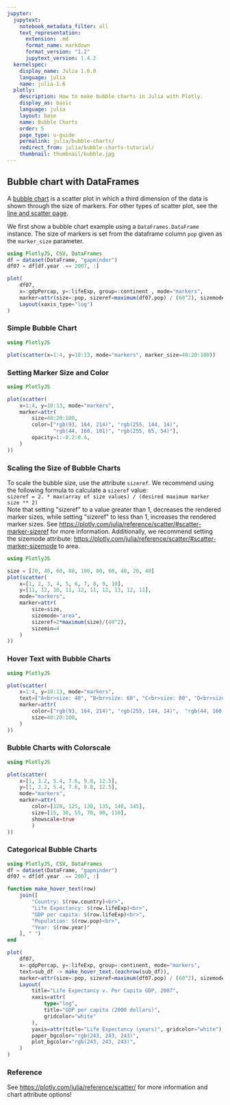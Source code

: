 ```yaml
---
jupyter:
  jupytext:
    notebook_metadata_filter: all
    text_representation:
      extension: .md
      format_name: markdown
      format_version: "1.2"
      jupytext_version: 1.4.2
  kernelspec:
    display_name: Julia 1.6.0
    language: julia
    name: julia-1.6
  plotly:
    description: How to make bubble charts in Julia with Plotly.
    display_as: basic
    language: julia
    layout: base
    name: Bubble Charts
    order: 5
    page_type: u-guide
    permalink: julia/bubble-charts/
    redirect_from: julia/bubble-charts-tutorial/
    thumbnail: thumbnail/bubble.jpg
---
```


## Bubble chart with DataFrames

A [bubble chart](https://en.wikipedia.org/wiki/Bubble_chart) is a scatter plot in which a third dimension of the data is shown through the size of markers. For other types of scatter plot, see the [line and scatter page](https://plotly.com/julia/line-and-scatter/).

We first show a bubble chart example using a `DataFrames.DataFrame` instance. The size of markers is set from the dataframe column `pop` given as the `marker_size` parameter.

```julia
using PlotlyJS, CSV, DataFrames
df = dataset(DataFrame, "gapminder")
df07 = df[df.year .== 2007, :]

plot(
    df07,
    x=:gdpPercap, y=:lifeExp, group=:continent , mode="markers",
    marker=attr(size=:pop, sizeref=maximum(df07.pop) / (60^2), sizemode="area"),
    Layout(xaxis_type="log")
)
```

### Simple Bubble Chart

```julia
using PlotlyJS

plot(scatter(x=1:4, y=10:13, mode="markers", marker_size=40:20:100))
```

### Setting Marker Size and Color

```julia
using PlotlyJS

plot(scatter(
    x=1:4, y=10:13, mode="markers",
    marker=attr(
        size=40:20:100,
        color=["rgb(93, 164, 214)", "rgb(255, 144, 14)",
               "rgb(44, 160, 101)", "rgb(255, 65, 54)"],
        opacity=1:-0.2:0.4,
    )
))
```

### Scaling the Size of Bubble Charts

To scale the bubble size, use the attribute `sizeref`. We recommend using the following formula to calculate a `sizeref` value:<br>
`sizeref = 2. * max(array of size values) / (desired maximum marker size ** 2)`<br>
Note that setting "sizeref" to a value greater than 1, decreases the rendered marker sizes, while setting "sizeref" to less than 1, increases the rendered marker sizes. See https://plotly.com/julia/reference/scatter/#scatter-marker-sizeref for more information.
Additionally, we recommend setting the sizemode attribute: https://plotly.com/julia/reference/scatter/#scatter-marker-sizemode to area.

```julia
using PlotlyJS

size = [20, 40, 60, 80, 100, 80, 60, 40, 20, 40]
plot(scatter(
    x=[1, 2, 3, 4, 5, 6, 7, 8, 9, 10],
    y=[11, 12, 10, 11, 12, 11, 12, 13, 12, 11],
    mode="markers",
    marker=attr(
        size=size,
        sizemode="area",
        sizeref=2*maximum(size)/(40^2),
        sizemin=4
    )
))
```

### Hover Text with Bubble Charts

```julia
using PlotlyJS

plot(scatter(
    x=1:4, y=10:13, mode="markers",
    text=["A<br>size: 40", "B<br>size: 60", "C<br>size: 80", "D<br>size: 100"],
    marker=attr(
        color=["rgb(93, 164, 214)", "rgb(255, 144, 14)",  "rgb(44, 160, 101)", "rgb(255, 65, 54)"],
        size=40:20:100,
    )
))
```

### Bubble Charts with Colorscale

```julia
using PlotlyJS

plot(scatter(
    x=[1, 3.2, 5.4, 7.6, 9.8, 12.5],
    y=[1, 3.2, 5.4, 7.6, 9.8, 12.5],
    mode="markers",
    marker=attr(
        color=[120, 125, 130, 135, 140, 145],
        size=[15, 30, 55, 70, 90, 110],
        showscale=true
        )
))
```

### Categorical Bubble Charts

```julia
using PlotlyJS, CSV, DataFrames
df = dataset(DataFrame, "gapminder")
df07 = df[df.year .== 2007, :]

function make_hover_text(row)
    join([
        "Country: $(row.country)<br>",
        "Life Expectancy: $(row.lifeExp)<br>",
        "GDP per capita: $(row.lifeExp)<br>",
        "Population: $(row.pop)<br>",
        "Year: $(row.year)"
    ], " ")
end

plot(
    df07,
    x=:gdpPercap, y=:lifeExp, group=:continent, mode="markers",
    text=sub_df -> make_hover_text.(eachrow(sub_df)),
    marker=attr(size=:pop, sizeref=maximum(df07.pop) / (60^2), sizemode="area"),
    Layout(
        title="Life Expectancy v. Per Capita GDP, 2007",
        xaxis=attr(
            type="log",
            title="GDP per capita (2000 dollars)",
            gridcolor="white"
        ),
        yaxis=attr(title="Life Expectancy (years)", gridcolor="white"),
        paper_bgcolor="rgb(243, 243, 243)",
        plot_bgcolor="rgb(243, 243, 243)",
    )
)
```

### Reference

See https://plotly.com/julia/reference/scatter/ for more information and chart attribute options!
